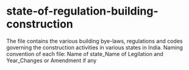 # state-of-regulation-building-construction
The file contains the various building bye-laws, regulations and codes governing the construction activities in various states in India. 
Naming convention of each file: Name of state_Name of Legilation and Year_Changes or Amendment if any 
